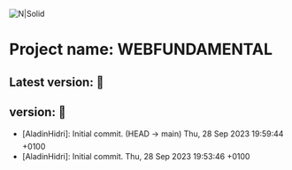 ![N|Solid](https://media-exp1.licdn.com/dms/image/C510BAQE21IoXP9yPYw/company-logo_200_200/0?e=2159024400&v=beta&t=0uhJ81EqlzI5fsk_9AeBSaPu9S8WmyvGiEWxKWFioP4)
# Project name: WEBFUNDAMENTAL
## Latest version:   :rocket:
## version:   :rocket:

* [AladinHidri]: Initial commit. (HEAD -> main) Thu, 28 Sep 2023 19:59:44 +0100
* [AladinHidri]: Initial commit. Thu, 28 Sep 2023 19:53:46 +0100
